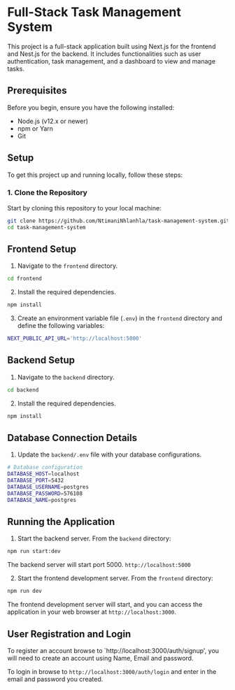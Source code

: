 # Full-Stack Task Management System

This project is a full-stack application built using Next.js for the frontend and Nest.js for the backend. It includes functionalities such as user authentication, task management, and a dashboard to view and manage tasks.

## Prerequisites

Before you begin, ensure you have the following installed:
- Node.js (v12.x or newer)
- npm or Yarn
- Git

## Setup

To get this project up and running locally, follow these steps:

### 1. Clone the Repository

Start by cloning this repository to your local machine:

```bash
git clone https://github.com/NtimaniNhlanhla/task-management-system.git
cd task-management-system
```
## Frontend Setup

1. Navigate to the `frontend` directory.

```bash
cd frontend
```

2. Install the required dependencies.

```bash
npm install
```

3. Create an environment variable file (`.env`) in the `frontend` directory and define the following variables:

```bash
NEXT_PUBLIC_API_URL='http://localhost:5000'
```

## Backend Setup

1. Navigate to the `backend` directory.

```bash
cd backend
```

2. Install the required dependencies.

```bash
npm install
```

## Database Connection Details

1. Update the `backend/.env` file with your database configurations.

```bash
# Database configuration
DATABASE_HOST=localhost
DATABASE_PORT=5432
DATABASE_USERNAME=postgres
DATABASE_PASSWORD=576108
DATABASE_NAME=postgres
```

## Running the Application

1. Start the backend server. From the `backend` directory:

```bash
npm run start:dev
```
The backend server will start port 5000.  `http://localhost:5000`

2. Start the frontend development server. From the `frontend` directory:

```bash
npm run dev
```
The frontend development server will start, and you can access the application in your web browser at `http://localhost:3000`.

## User Registration and Login

To register an account browse to `http://localhost:3000/auth/signup', you will need to create an account using Name, Email and password.

To login in browse to `http://localhost:3000/auth/login` and enter in the email and password you created.



